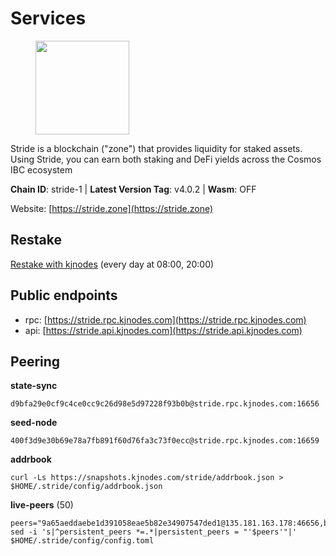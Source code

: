 # Services

<figure><img src="https://raw.githubusercontent.com/kj89/testnet_manuals/main/pingpub/logos/stride.png" width="150" alt=""><figcaption></figcaption></figure>

Stride is a blockchain ("zone") that provides liquidity for staked assets.  Using Stride, you can earn both staking and DeFi yields across the Cosmos IBC ecosystem

**Chain ID**: stride-1 | **Latest Version Tag**: v4.0.2 | **Wasm**: OFF

Website: [https://stride.zone](https://stride.zone)

## Restake

[Restake with kjnodes](https://restake.app/stride/stridevaloper1j8gkhtllnp252l6g6zwzea30e7pvzqttr9768n) (every day at 08:00, 20:00)
## Public endpoints

* rpc: [https://stride.rpc.kjnodes.com](https://stride.rpc.kjnodes.com)
* api: [https://stride.api.kjnodes.com](https://stride.api.kjnodes.com)

## Peering

**state-sync**

```
d9bfa29e0cf9c4ce0cc9c26d98e5d97228f93b0b@stride.rpc.kjnodes.com:16656
```

**seed-node**

```
400f3d9e30b69e78a7fb891f60d76fa3c73f0ecc@stride.rpc.kjnodes.com:16659
```

**addrbook**
```
curl -Ls https://snapshots.kjnodes.com/stride/addrbook.json > $HOME/.stride/config/addrbook.json
```

**live-peers** (50)
```
peers="9a65aeddaebe1d391058eae5b82e34907547ded1@135.181.163.178:46656,bde0ccb7d858f2e5ab8c12cd78bf360c6614535f@142.132.199.211:26653,97e4468ac589eac505a800411c635b14511a61bb@144.76.239.27:26656,b42011f01bd3987a0eb38092cbcfb44a8e4dc7f1@185.248.24.16:16656,33cd2ff57c732744fdc74e5da9b9a1c5e6885398@34.203.30.37:26656,5285512b3ef0979823d43b4bdc393db31f11a84d@34.170.17.239:26656,022fd83f945fe03f9155fced534c90b5ce8db979@65.109.23.238:36656,4d17c6e85a1e6282efee950ff3dfe85b4b043f0f@148.251.51.144:26656,5dbe792854b8f81df6c6fe5b7aa64d60b27f6100@137.184.235.212:26656,a757fc9ea95a7f643d392ec9fdaa31cbf06e76d9@195.3.221.21:12256,5093547fdf0430143ac66b4ee55d80e6542a6c10@217.174.247.163:26656,b72d5281c9388ae9f1274ec3b92c1db17857a4b7@194.195.246.27:26656,d36ac7580cc8907a00b0add8c3b047caea6df4ed@107.155.67.202:26636,dc9241e56b67b2d9b39a79f4aa9dc432d78c1dbc@195.3.223.204:10156,27e3200f2b3f83c403ad9dfa09bf83ae73b179b3@149.102.143.220:10173,0fc362a8e62960dc76bfb00015d3ac0cf602c004@65.108.237.230:26656,28db7a664e95241930c5680ad2e1480bed3fb99f@198.244.178.213:26656,463b1dc6903455575079572fb23407be586f2a4b@185.16.39.37:26656,5fcea7e52a5679a18329bfcad640012b443c866d@38.242.211.235:26656,b6bbf3fce8563bf55cee37776d1cfc3e6692c7e6@167.235.1.101:26656,01899588499352857c214c50451c5fa59744ace2@88.99.161.228:26656,59a13b0e8ce91c6d507b06c09b0ed44a1574cad3@54.177.215.240:26656,1ec2a654e00e22279ee50f13f074f2bce7218681@15.235.114.194:10156,3524c00a2bcb2951c66fcba47b67742f4d4dcf53@78.110.161.68:26656,9902e5e81fa87e791ae1764501d89db1d084da42@195.3.220.154:16656,cb0b38aa612e8ac05f704d9b2feb7526607afb77@159.203.191.62:26656,8d7d0f32d53467c4d5e8871faf4ec58ea970fed2@157.90.179.182:26456,7df044c837dcf94a9ec134ca9037e067b57e2dbc@65.109.28.224:14656,ea6a7b2f366bc343f0670f1673fd86001dd08eb0@65.108.122.246:26636,0f8ef3527a6317a70163c96db71577c10155cf96@141.95.84.73:13456,cd680cc992983e5c8244b5529034a2e362e7a6d3@93.159.134.157:26656,06c309d890fe6a1e7d2ac0a600ab077d1e793e18@51.195.89.43:10156,0e202ae079fb8b1849993ef6e6e6bd012b10374f@46.4.81.204:45656,18704d8ffb35d412adb3fb8eea62c894cf175e75@86.48.26.130:26656,63722a9aed0225d7a5f6a49d1c53b5c979137b13@74.96.207.60:26656,d056dcd5ac8dddb23e2962a5ade6ee51f9bfd785@162.19.89.8:10456,d77e7918b9f9e21ee60a8e03075ca3e5f7353912@162.55.4.253:26656,950da031d9536b9fbd0e9f0c70d65740d11d0111@192.118.76.122:26656,f7eac82316123b03152175e4dbd003edc9e175cb@148.251.19.197:26686,6856de6f0c70a850db2b58deb43d568fced4a524@35.208.90.201:26656,20f56a68a04eedc764b7e1b87b7032a50b9d4fe9@51.81.155.97:10456,d88e3dd9d94dcb32d908a5d5fa19682dffcd52a5@146.59.47.210:26656,068dd2e01b16710469518eefa42417425a17ffbe@54.196.249.249:26656,f420eab70caad310ad6cc1990c977cadf193264c@51.159.80.121:6000,dfc62810eeaab86587b2975c79f3c12d4830652d@15.235.114.54:26656,722884e3add85791c34a0563253dc47901320878@65.108.238.61:36656,98ea86b6dd2786820ec7f9f2b697d7083de43135@38.146.3.120:12256,04b797b5a56fb939a97a3c7d9c3230d09b85e8d7@93.189.30.118:26656,d9bfa29e0cf9c4ce0cc9c26d98e5d97228f93b0b@65.109.88.38:16656,a3f95b0b15c31a68a7535f6068c4e14b95e90dcf@65.109.92.240:21016"
sed -i 's|^persistent_peers *=.*|persistent_peers = "'$peers'"|' $HOME/.stride/config/config.toml
```
